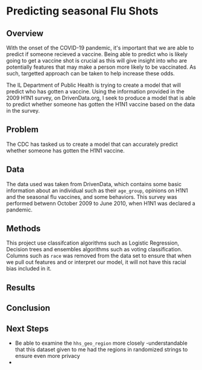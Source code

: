 # Predicting seasonal Flu Shots


## Overview
With the onset of the COVID-19 pandemic, it's important that we are able to predict if someone recieved a vaccine. Being able to predict who is likely going to get a vaccine shot is crucial as this will give insight into who are potentially features that may make a person more likely to be vaccinated. As such, targetted approach can be taken to help increase these odds.

The IL Department of Public Health is trying to create a model that will predict who has gotten a vaccine. Using the information provided in the 2009 H1N1 survey, on DrivenData.org, I seek to produce a model that is able to predict whether someone has gotten the H1N1 vaccine based on the data in the survey. 

## Problem
The CDC has tasked us to create a model that can accurately predict whether someone has gotten the H1N1 vaccine.

## Data
The data used was taken from DrivenData, which contains some basic information about an individual such as their `age_group`, opinions on H1N1 and the seasonal flu vaccines, and some behaviors. This survey was performed betwenn October 2009 to June 2010, when H1N1 was declared a pandemic.   

## Methods
This project use classifcation algorithms such as Logistic Regression, Decision trees and ensembles algorithms such as voting classification. Columns such as `race` was removed from the data set to ensure that when we pull out features and or interpret our model, it will not have this racial bias included in it. 


## Results



## Conclusion



## Next Steps
- Be able to examine the `hhs_geo_region` more closely -understandable that this dataset given to me had the regions in randomized strings to ensure even more privacy
- 
